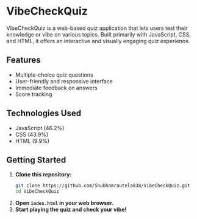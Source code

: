 
# VibeCheckQuiz

VibeCheckQuiz is a web-based quiz application that lets users test their knowledge or vibe on various topics. Built primarily with JavaScript, CSS, and HTML, it offers an interactive and visually engaging quiz experience.

## Features

- Multiple-choice quiz questions
- User-friendly and responsive interface
- Immediate feedback on answers
- Score tracking

## Technologies Used

- JavaScript (46.2%)
- CSS (43.9%)
- HTML (9.9%)

## Getting Started

1. **Clone this repository:**
   ```bash
   git clone https://github.com/Shubhamrautela838/VibeCheckQuiz.git
   cd VibeCheckQuiz
   ```
2. **Open `index.html` in your web browser.**
3. **Start playing the quiz and check your vibe!**
